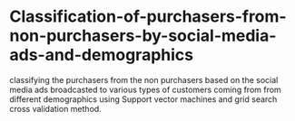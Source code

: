 # Classification-of-purchasers-from-non-purchasers-by-social-media-ads-and-demographics
classifying the purchasers from the non purchasers based on the social media ads broadcasted to various types of customers coming from from different demographics using Support vector machines and grid search cross validation method.
